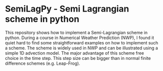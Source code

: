 # SemiLagPy - Semi Lagrangian scheme in python

This repository shows how to implement a Semi-Lagrangian scheme in python.
During a course in Numerical Weather Prediction (NWP), I found it quiet hard to find some straightforward examples on how to implement such a scheme. The scheme is widely used in NWP and can be illustrated using a simple 1D advection model. The major advantage of this scheme free choice in the time step. This step size can be bigger than in normal finite difference schemes (e.g. Leap-Frog).
